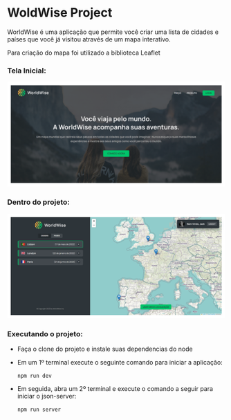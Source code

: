 # WoldWise Project

<p>WorldWise é uma aplicação que permite você criar uma lista de cidades e países que você já visitou através de um mapa interativo. </p>
<p>Para criação do mapa foi utilizado a biblioteca Leaflet</p>

<h3>Tela Inicial: </h3>

![tela de inicial](images/img02.png)
<h3>Dentro do projeto: </h3>

![dentro do projeto](images/img01.png)



<h3>Executando o projeto: </h1>

<ul>
  <li><p>Faça o clone do projeto e instale suas dependencias do node</p></li>
  <li>
    <p>Em um 1º terminal execute o seguinte comando para iniciar a aplicação:</p>

  ```
  npm run dev
  ```
  </li>

  <li>
    <p>Em seguida, abra um 2º terminal e execute o comando a seguir para iniciar o json-server:</p>

  ```
  npm run server
  ```
  </li>
</ul>




